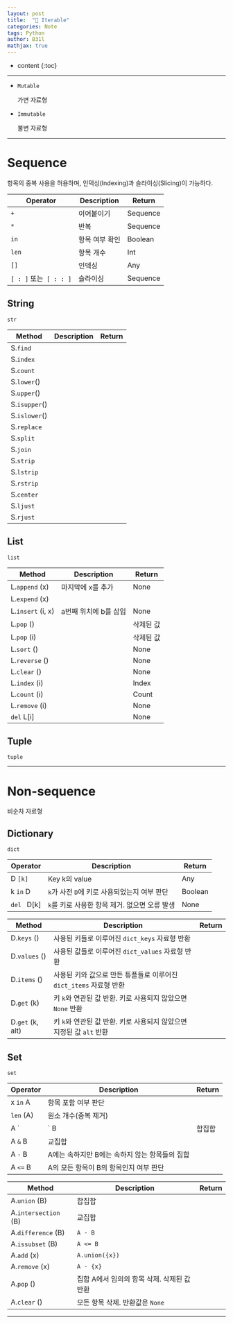 ```yaml
---
layout: post
title:  "📖 Iterable"
categories: Note
tags: Python
author: B31l
mathjax: true
---
```




* content
{:toc}




---





- `Mutable` 

  가변 자료형

- `Immutable`  

  불변 자료형

---





# Sequence

항목의 중복 사용을 허용하며, 인덱싱(Indexing)과 슬라이싱(Slicing)이 가능하다.

| Operator               | Description    | Return   |
| ---------------------- | -------------- | -------- |
| `+`                    | 이어붙이기     | Sequence |
| `*`                    | 반복           | Sequence |
| `in`                   | 항목 여부 확인 | Boolean  |
| `len`                  | 항목 개수      | Int      |
| `[]`                   | 인덱싱         | Any      |
| `[ : ]` 또는` [ : : ]` | 슬라이싱       | Sequence |





##  String

`str`

| Method        | Description | Return |
| ------------- | ----------- | ------ |
| S.`find`      |             |        |
| S.`index`     |             |        |
| S.`count`     |             |        |
| S.`lower`()   |             |        |
| S.`upper`()   |             |        |
| S.`isupper`() |             |        |
| S.`islower`() |             |        |
| S.`replace`   |             |        |
| S.`split`     |             |        |
| S.`join`      |             |        |
| S.`strip`     |             |        |
| S.`lstrip`    |             |        |
| S.`rstrip`    |             |        |
| S.`center`    |             |        |
| S.`ljust`     |             |        |
| S.`rjust`     |             |        |





## List

`list`

| Method            | Description           | Return    |
| ----------------- | --------------------- | --------- |
| L.`append` (x)    | 마지막에 x를 추가     | None      |
| L.`expend` (x)    |                       |           |
| L.`insert` (i, x) | a번째 위치에 b를 삽입 | None      |
| L.`pop` ()        |                       | 삭제된 값 |
| L.`pop` (i)       |                       | 삭제된 값 |
| L.`sort` ()       |                       | None      |
| L.`reverse` ()    |                       | None      |
| L.`clear` ()      |                       | None      |
| L.`index` (i)     |                       | Index     |
| L.`count` (i)     |                       | Count     |
| L.`remove` (i)    |                       | None      |
| `del` L[i]        |                       | None      |





## Tuple

`tuple`





---

# Non-sequence

비순차 자료형





## Dictionary

`dict`

| Operator    | Description                                   | Return  |
| ----------- | --------------------------------------------- | ------- |
| D `[k]`     | Key k의 value                                 | Any     |
| k `in` D    | `k`가 사전 `D`에 키로 사용되었는지 여부 판단  | Boolean |
| `del ` D[k] | `k`를 키로 사용한 항목 제거. 없으면 오류 발생 | None    |

| Method           | Description                                                  | Return |
| ---------------- | ------------------------------------------------------------ | ------ |
| D.`keys` ()      | 사용된 키들로 이루어진 `dict_keys` 자료형 반환               |        |
| D.`values` ()    | 사용된 값들로 이루어진 `dict_values` 자료형 반환             |        |
| D.`items` ()     | 사용된 키와 값으로 만든 튜플들로 이루어진`dict_items` 자료형 반환 |        |
| D.`get` (k)      | 키 `k`와 연관된 값 반환. 키로 사용되지 않았으면 `None` 반환  |        |
| D.`get` (k, alt) | 키 `k`와 연관된 값 반환. 키로 사용되지 않았으면 지정된 값 `alt` 반환 |        |





## Set

`set`

| Operator  | Description                                    | Return |
| --------- | ---------------------------------------------- | ------ |
| x `in` A  | 항목 포함 여부 판단                            |        |
| `len` (A) | 원소 개수(중복 제거)                           |        |
| A `|` B   | 합집합                                         |        |
| A `&` B   | 교집합                                         |        |
| A `-` B   | A에는 속하지만 B에는 속하지 않는 항목들의 집합 |        |
| A `<=` B  | A의 모든 항목이 B의 항목인지 여부 판단         |        |

| Method               | Description                                 | Return |
| -------------------- | ------------------------------------------- | ------ |
| A.`union` (B)        | 합집합                                      |        |
| A.`intersection` (B) | 교집합                                      |        |
| A.`difference` (B)   | `A - B`                                     |        |
| A.`issubset` (B)     | `A <= B`                                    |        |
| A.`add` (x)          | `A.union({x})`                              |        |
| A.`remove` (x)       | `A - {x}`                                   |        |
| A.`pop` ()           | 집합 A에서 임의의 항목 삭제. 삭제된 값 반환 |        |
| A.`clear` ()         | 모든 항목 삭제. 반환값은 `None`             |        |



---

